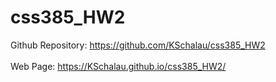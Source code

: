 # css385_HW2

Github Repository: https://github.com/KSchalau/css385_HW2 <br/><br/>
Web Page: https://KSchalau.github.io/css385_HW2/
